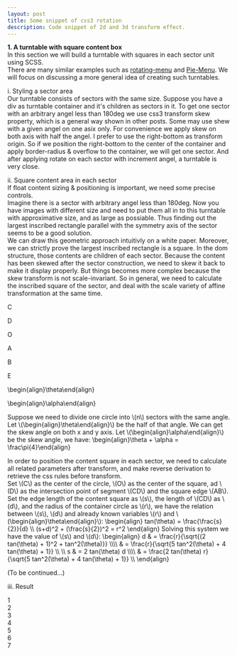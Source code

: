 ```yaml
---
layout: post
title: Some snippet of css3 rotation
description: Code snippet of 2d and 3d transform effect.
---
```

<script type="text/x-mathjax-config">
  MathJax.Hub.Config({
    extensions: ["tex2jax.js"],
    jax: ["input/TeX","output/HTML-CSS"],
    tex2jax: {inlineMath: [["$","$"],["\\(","\\)"]]}
  });
</script>
<script src="https://cdnjs.cloudflare.com/ajax/libs/mathjax/2.7.1/MathJax.js">
</script>

**1. A turntable with square content box**   
In this section we will build a turntable with squares in each sector unit using SCSS.  
There are many similar examples such as [rotating-menu](http://www.inserthtml.com/2012/09/rotating-menu/) and [Pie-Menu](http://www.jqueryscript.net/demo/Material-Design-Styled-Pie-Menu-with-jQuery-CSS3/#). We will focus on discussing a more general idea of creating such turntables.   
   
i. Styling a sector area  
Our turntable consists of sectors with the same size. Suppose you have a div as turntable container and it's children as sectors in it. To get one sector with an arbitrary angel less than 180deg we use css3 transform skew property, which is a general way shown in other posts. Some may use shew with a given angel on one asix only. For convenience we apply skew on both axis with half the angel. I prefer to use the right-bottom as transform origin. So if we position the right-bottom to the center of the container and apply border-radius & overflow to the container, we will get one sector. And after applying rotate on each sector with increment angel, a turntable is very close.   

<div markdown="0">
    <div class="lottery-sector">
        <div></div>
        <div></div>
        <div></div>
        <div></div>
        <div></div>
        <div></div>
        <div></div>
    </div>
</div>

ii. Square content area in each sector   
If float content sizing & positioning is important, we need some precise controls.  
Imagine there is a sector with arbitrary angel less than 180deg. Now you have images with different size and need to put them all in to this turntable with approximative size, and as large as possiable. Thus finding out the largest inscribed rectangle parallel with the symmetry axis of the sector seems to be a good solution.  
We can draw this geometric approach intuitivly on a white paper. Moreover, we can strictly prove the largest inscribed rectangle is a square. In the dom structure, those contents are children of each sector. Because the content has been skewed after the sector construction, we need to skew it back to make it display properly. But things becomes more complex because the skew transform is not scale-invariant. So in general, we need to calculate the inscribed square of the sector, and deal with the scale variety of affine transformation at the same time.

<div markdown="0">
    <div class="lottery-sector full f1">
        <div class="c1"><span style="outline: 1px solid #000"></span></div>
        <p class="pc">C</p>
        <p class="pd">D</p>
        <p class="po">O</p>
        <p class="pa">A</p>
        <p class="pb">B</p>
        <p class="pe">E</p>
        <p class="theta">\begin{align}\theta\end{align}</p>
        <p class="alpha">\begin{align}\alpha\end{align}</p>
    </div>
    <p>Suppose we need to divide one circle into \(n\) sectors with the same angle.
        Let \(\begin{align}\theta\end{align}\) be the half of that angle.
        We can get the skew angle on both x and y axis. Let \(\begin{align}\alpha\end{align}\)
        be the skew angle, we have:
        \begin{align}\theta + \alpha = \frac\pi{4}\end{align}
    </p>
    <p>
        In order to position the content square in each sector, we need to calculate all related
        parameters after transform, and make reverse derivation to retrieve the css rules before
        transform.
        <br>
        Set \(C\) as the center of the circle, \(O\) as the center of the square, ad \(D\)  as
        the intersection point of segment \(CD\) and the square edge \(AB\).
        Set the edge length of the content square as \(s\), the length of \(CD\) as \(d\), and
        the radius of the container circle as \(r\), we have the relation between \(s\), \(d\)
        and already known variables \(r\) and \(\begin{align}\theta\end{align}\):
        \begin{align}
        tan(\theta) = \frac{\frac{s}{2}}{d} \\
        (s+d)^2 + (\frac{s}{2})^2 = r^2
        \end{align}
        Solving this system we have the value of \(s\) and \(d\):
        \begin{align}
        d & = \frac{r}{\sqrt{(2 tan(\theta) + 1)^2 + tan^2(\theta)}} \\\\
        & = \frac{r}{\sqrt{5 tan^2(\theta) + 4 tan(\theta) + 1}} \\
        \\
        s & = 2 tan(\theta) d \\\\
        & = \frac{2 tan(\theta) r}{\sqrt{5 tan^2(\theta) + 4 tan(\theta) + 1}} \\
        \end{align}
    </p>
    <div class="lottery-sector full f1">
        <div class="c2"><span style="outline: 1px solid #000"></span></div>
    </div>
    <div class="lottery-sector full f1">
        <div class="c3"><span style="outline: 1px solid #000"></span></div>
    </div>
    <div class="lottery-sector full f1">
        <div class="c4"><span style="outline: 1px solid #000"></span></div>
    </div>
</div>

(To be continued...)

iii. Result   

<div markdown="0">
    <div class="lottery-sector">
        <div><span>1</span></div>
        <div><span>2</span></div>
        <div><span>3</span></div>
        <div><span>4</span></div>
        <div><span>5</span></div>
        <div><span>6</span></div>
        <div><span>7</span></div>
    </div>
</div>


